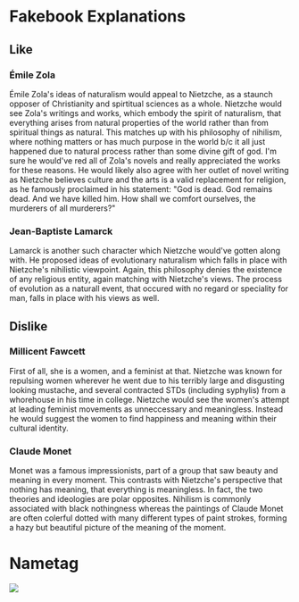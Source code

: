 # Fakebook Explanations
## Like
### Émile Zola
Émile Zola's ideas of naturalism would appeal to Nietzche, as a staunch opposer of Christianity and spirtitual sciences as a whole. Nietzche would see Zola's writings and works, which embody the spirit of naturalism, that everything arises from natural properties of the world rather than from spiritual things as natural. This matches up with his philosophy of nihilism, where nothing matters or has much purpose in the world b/c it all just happened due to natural process rather than some divine gift of god. I'm sure he would've red all of Zola's novels and really appreciated the works for these reasons. He would likely also agree with her outlet of novel writing as Nietzche believes culture and the arts is a valid replacement for religion, as he famously proclaimed in his statement: "God is dead. God remains dead. And we have killed him. How shall we comfort ourselves, the murderers of all murderers?"

### Jean-Baptiste Lamarck
Lamarck is another such character which Nietzche would've gotten along with. He proposed ideas of evolutionary naturalism which falls in place with Nietzche's nihilistic viewpoint. Again, this philosophy denies the existence of any religious entity, again matching with Nietzche's views. The process of evolution as a naturall event, that occured with no regard or speciality for man, falls in place with his views as well.
## Dislike
### Millicent Fawcett
First of all, she is a women, and a feminist at that. Nietzche was known for repulsing women wherever he went due to his terribly large and disgusting looking mustache, and several contracted STDs (including syphylis) from a whorehouse in his time in college. Nietzche would see the women's attempt at leading feminist movements as unneccessary and meaningless. Instead he would suggest the women to find happiness and meaning within their cultural identity.
### Claude Monet
Monet was a famous impressionists, part of a group that saw beauty and meaning in every moment. This contrasts with Nietzche's perspective that nothing has meaning, that everything is meaningless. In fact, the two theories and ideologies are polar opposites. Nihilism is commonly associated with black nothingness whereas the paintings of Claude Monet are often colerful dotted with many different types of paint strokes, forming a hazy but beautiful picture of the meaning of the moment.

# Nametag
![](http://www.notable-quotes.com/n/friedrich_nietzsche_quote.jpg)
